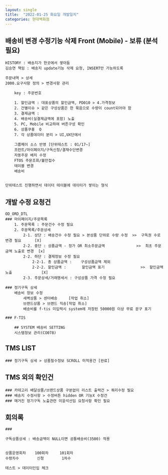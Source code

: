```yaml
---
layout: single
title:  "2022-01-25 화요일 개발일지"
categories: 현대백화점
---
```


## 배송비 변경 수정기능 삭제 Front (Mobile) - 보류 (분석필요)

    HISTORY : 배송지가 한곳에서 쌓아둠 
    김승연 책임 : 배송지 update기능 삭제 요청, INSERT만 가능하도록

    주문내역 > 상세 
    2000.요구사항 정의 > 변경사항 관리

        key : 주문번호

        1. 할인금액 : 대표상품의 할인금액, PD010 > 4.가격정보 
        2. 건별이슈 > 같은 구성상품은 한 묶음으로 수량이 count되어야 함
        3. 결제금액 : 
        4. 배송비(실결제금액에 포함) 노출
        5. PC, Mobile 비교하여 버튼구성 확인
        6. 상품쿠홍  O
        7. 각 상품데이터 분리 > UI,UX단에서

        그룹페이 소스 반영 [단위테스트 : 01/17~]
        프런트/마이페이지/구독신청/결재수단변경
        자동주문 배치 수정
        FTOS 주문조회/불만접수
        테이블 변경
        배송비


    단위테스트 진행하면서 데이터 테이블에 데이터가 쌓이는 형식

## 개발 수정 요청건

    OD_ORD_DTL
    ### 마이페이지/주문목록
        1. 주문목록 : 주문건수 수정 필요
        2. 주문목록/주문상세
            2-1. 상단 : 배송건수 수정 필요 > 본상품 단위로 수량 수정  >>  구독권 수로 변경 필요      [X]
            2-2. 중단 : 상품금액 - 정가 OR 최소주문금액              >>  최초 주문금액 노출로 변경  [x]
            2-2. 하단 : 결제정보 수정 필요                          
                2-2-1. 총 상품금액 :    구성상품금액 제외
                2-2-2. 할인금액 :       할인금액 표기                >>  할인금액 노출             [X]
            2-3. 주문상세/거래명세서 : 구성상품 가격 수정 필요

    ### 정기구독 상세
        배송비 정보 수정
            새벽상품 > 센터배송     [작업 취소]
            브랜드상품 > 브랜드 직송[작업 취소]
            배송비를 f-tis 미입력시 system에 저장된 50000원 이상 무료 문구 표기

    ### F-TIS

        ## SYSTEM 배송비 SETTING
        시스템정보 관리(CO078)

## TMS LIST
 
    ### 정기구독 상세 > 상품필수정보 SCROLL 미적용건 [완료]


## TMS 외의 확인건

    ### 카테고리 배달상품/브랜드상품 구분없이 리스트 출력건 > 쿼리수정 필요
    ### 배송지 수정사항 > 수정버튼 hidden OR 기능X 수정건
    ### 매거진 정기구독 노출관련 이윤석선임 요청사항 확인 필요








## 회의록

    ### 

    구독상품상세 : 배송금액이 NULL이면 공통배송비(3500) 적용


    상품운영회차    100회차     101회차
    수령차수        신청        1차수

    테스트 > 데이터인입 체크